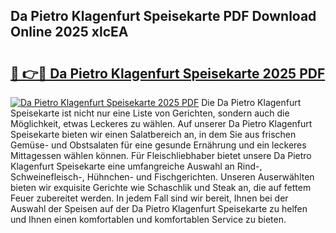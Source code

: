 ## Da Pietro Klagenfurt Speisekarte PDF Download Online 2025 xlcEA

# <h2><a href="http://gcacuh6.nevu.top/?p=Da+Pietro+Klagenfurt+Speisekarte">🔗 👉🔴 Da Pietro Klagenfurt Speisekarte 2025 PDF</a></h2>

[![Da Pietro Klagenfurt Speisekarte 2025 PDF](https://i.imgur.com/dBaPXMq.png)](http://gcacuh6.nevu.top/?p=Da+Pietro+Klagenfurt+Speisekarte)
Die Da Pietro Klagenfurt Speisekarte ist nicht nur eine Liste von Gerichten, sondern auch die Möglichkeit, etwas Leckeres zu wählen. Auf unserer Da Pietro Klagenfurt Speisekarte bieten wir einen Salatbereich an, in dem Sie aus frischen Gemüse- und Obstsalaten für eine gesunde Ernährung und ein leckeres Mittagessen wählen können. Für Fleischliebhaber bietet unsere Da Pietro Klagenfurt Speisekarte eine umfangreiche Auswahl an Rind-, Schweinefleisch-, Hühnchen- und Fischgerichten. Unseren Auserwählten bieten wir exquisite Gerichte wie Schaschlik und Steak an, die auf fettem Feuer zubereitet werden. In jedem Fall sind wir bereit, Ihnen bei der Auswahl der Speisen auf der Da Pietro Klagenfurt Speisekarte zu helfen und Ihnen einen komfortablen und komfortablen Service zu bieten.
